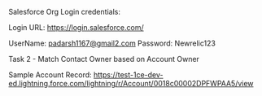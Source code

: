 Salesforce Org Login credentials:

Login URL: https://login.salesforce.com/

UserName: padarsh1167@gmail2.com
Password: Newrelic123

Task 2 - Match Contact Owner based on Account Owner

Sample Account Record: https://test-1ce-dev-ed.lightning.force.com/lightning/r/Account/0018c00002DPFWPAA5/view
